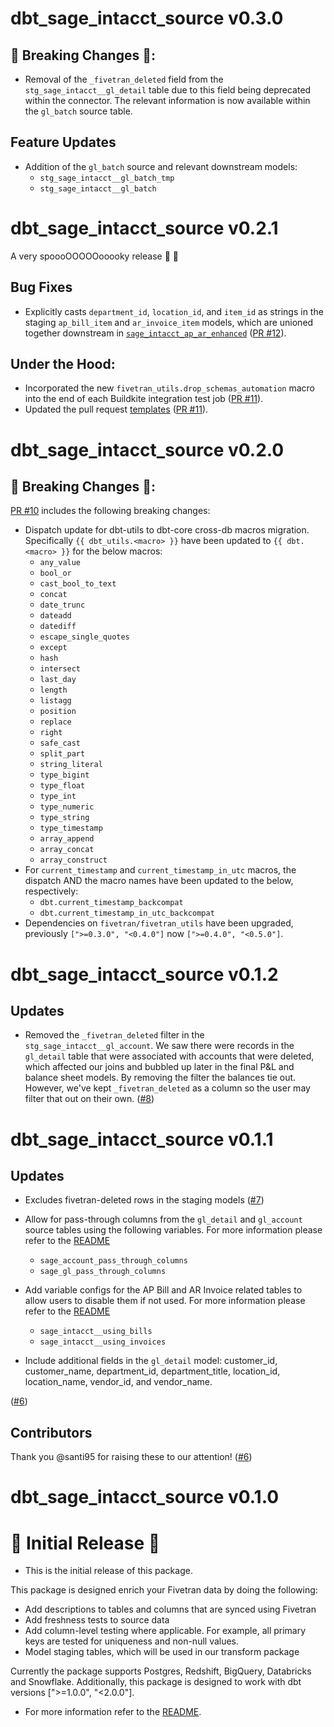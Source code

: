 # dbt_sage_intacct_source v0.3.0

## 🚨 Breaking Changes 🚨:
- Removal of the `_fivetran_deleted` field from the `stg_sage_intacct__gl_detail` table due to this field being deprecated within the connector. The relevant information is now available within the `gl_batch` source table.

## Feature Updates
- Addition of the `gl_batch` source and relevant downstream models:
    - `stg_sage_intacct__gl_batch_tmp`
    - `stg_sage_intacct__gl_batch`

# dbt_sage_intacct_source v0.2.1

A very spoooOOOOOooooky release 🎃 👻

## Bug Fixes
- Explicitly casts `department_id`, `location_id`, and `item_id` as strings in the staging `ap_bill_item` and `ar_invoice_item` models, which are unioned together downstream in [`sage_intacct_ap_ar_enhanced`](https://fivetran.github.io/dbt_sage_intacct/#!/model/model.sage_intacct.sage_intacct__ap_ar_enhanced) ([PR #12](https://github.com/fivetran/dbt_sage_intacct_source/pull/12)).

## Under the Hood:
- Incorporated the new `fivetran_utils.drop_schemas_automation` macro into the end of each Buildkite integration test job ([PR #11](https://github.com/fivetran/dbt_sage_intacct_source/pull/11)).
- Updated the pull request [templates](/.github) ([PR #11](https://github.com/fivetran/dbt_sage_intacct_source/pull/11)).

# dbt_sage_intacct_source v0.2.0

## 🚨 Breaking Changes 🚨:
[PR #10](https://github.com/fivetran/dbt_sage_intacct_source/pull/10) includes the following breaking changes:
- Dispatch update for dbt-utils to dbt-core cross-db macros migration. Specifically `{{ dbt_utils.<macro> }}` have been updated to `{{ dbt.<macro> }}` for the below macros:
    - `any_value`
    - `bool_or`
    - `cast_bool_to_text`
    - `concat`
    - `date_trunc`
    - `dateadd`
    - `datediff`
    - `escape_single_quotes`
    - `except`
    - `hash`
    - `intersect`
    - `last_day`
    - `length`
    - `listagg`
    - `position`
    - `replace`
    - `right`
    - `safe_cast`
    - `split_part`
    - `string_literal`
    - `type_bigint`
    - `type_float`
    - `type_int`
    - `type_numeric`
    - `type_string`
    - `type_timestamp`
    - `array_append`
    - `array_concat`
    - `array_construct`
- For `current_timestamp` and `current_timestamp_in_utc` macros, the dispatch AND the macro names have been updated to the below, respectively:
    - `dbt.current_timestamp_backcompat`
    - `dbt.current_timestamp_in_utc_backcompat`
- Dependencies on `fivetran/fivetran_utils` have been upgraded, previously `[">=0.3.0", "<0.4.0"]` now `[">=0.4.0", "<0.5.0"]`.

# dbt_sage_intacct_source v0.1.2
 
## Updates
- Removed the `_fivetran_deleted` filter in the `stg_sage_intacct__gl_account`. We saw there were records in the `gl_detail` table that were associated with accounts that were deleted, which affected our joins and bubbled up later in the final P&L and balance sheet models. By removing the filter the balances tie out. However, we've kept `_fivetran_deleted` as a column so the user may filter that out on their own.
([#8](https://github.com/fivetran/dbt_sage_intacct_source/pull/8))

# dbt_sage_intacct_source v0.1.1
 
## Updates
- Excludes fivetran-deleted rows in the staging models
([#7](https://github.com/fivetran/dbt_sage_intacct/issues/7))

- Allow for pass-through columns from the  `gl_detail` and `gl_account` source tables using the following variables. For more information please refer to the [README](https://github.com/fivetran/dbt_sage_intacct_source/blob/main/README.md#passthrough-columns)
    - `sage_account_pass_through_columns`
    - `sage_gl_pass_through_columns`

- Add variable configs for the AP Bill and AR Invoice related tables to allow users to disable them if not used. For more information please refer to the [README](https://github.com/fivetran/dbt_sage_intacct_source/blob/main/README.md#disabling-and-enabling-models)
    - `sage_intacct__using_bills`
    - `sage_intacct__using_invoices`

- Include additional fields in the `gl_detail` model: customer_id, customer_name, department_id, department_title, location_id, location_name, vendor_id, and vendor_name. 

([#6](https://github.com/fivetran/dbt_sage_intacct/issues/6))

## Contributors
Thank you @santi95 for raising these to our attention! ([#6](https://github.com/fivetran/dbt_sage_intacct_source/pull/6))

# dbt_sage_intacct_source v0.1.0

# 🎉 Initial Release 🎉 
- This is the initial release of this package. 

This package is designed enrich your Fivetran data by doing the following:

- Add descriptions to tables and columns that are synced using Fivetran
- Add freshness tests to source data
- Add column-level testing where applicable. For example, all primary keys are tested for uniqueness and non-null values.
- Model staging tables, which will be used in our transform package

Currently the package supports Postgres, Redshift, BigQuery, Databricks and Snowflake. Additionally, this package is designed to work with dbt versions [">=1.0.0", "<2.0.0"].

- For more information refer to the [README](/README.md).
